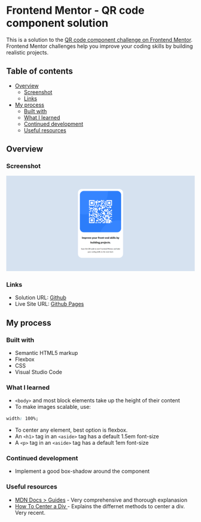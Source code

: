 # Frontend Mentor - QR code component solution

This is a solution to the [QR code component challenge on Frontend Mentor](https://www.frontendmentor.io/challenges/qr-code-component-iux_sIO_H). Frontend Mentor challenges help you improve your coding skills by building realistic projects.

## Table of contents

- [Overview](#overview)
  - [Screenshot](#screenshot)
  - [Links](#links)
- [My process](#my-process)
  - [Built with](#built-with)
  - [What I learned](#what-i-learned)
  - [Continued development](#continued-development)
  - [Useful resources](#useful-resources)

## Overview

### Screenshot

![](./screenshot.png)

### Links

- Solution URL: [Github](https://github.com/mohammad-sayed-ahmad/qr-code-component)
- Live Site URL: [Github Pages](https://mohammad-sayed-ahmad.github.io/qr-code-component/src/index.html)

## My process

### Built with

- Semantic HTML5 markup
- Flexbox
- CSS
- Visual Studio Code

### What I learned

- `<body>` and most block elements take up the height of their content
- To make images scalable, use:

```css
width: 100%;
```

- To center any element, best option is flexbox.
- An `<h1>` tag in an `<aside>` tag has a default 1.5em font-size
- A `<p>` tag in an `<aside>` tag has a default 1em font-size

### Continued development

- Implement a good box-shadow around the component

### Useful resources

- [MDN Docs > Guides](https://developer.mozilla.org/en-US/docs/Learn_web_development/Core/Styling_basics) - Very comprehensive and thorough explanasion
- [How To Center a Div
  ](https://www.joshwcomeau.com/css/center-a-div) - Explains the differnet methods to center a div. Very recent.
